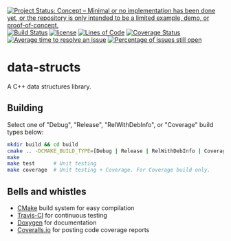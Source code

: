 [![Project Status: Concept – Minimal or no implementation has been done yet, or the repository is only intended to be a limited example, demo, or proof-of-concept.](http://www.repostatus.org/badges/latest/concept.svg)](http://www.repostatus.org/#concept)
[![Build Status](https://api.travis-ci.org/gajanan-choudhary/data-structs.svg?branch=add_gcov)](https://travis-ci.org/gajanan-choudhary/data-structs)
[![license](https://img.shields.io/badge/license-Unlicense-blue.svg)](https://github.com/gajanan-choudhary/data-structs/blob/master/LICENSE)
[![Lines of Code](https://tokei.rs/b1/github/gajanan-choudhary/data-structs)](https://github.com/Aaronepower/tokei)
[![Coverage Status](https://coveralls.io/repos/github/gajanan-choudhary/data-structs/badge.svg?branch=add_gcov)](https://coveralls.io/github/gajanan-choudhary/data-structs?branch=add_gcov)
[![Average time to resolve an issue](http://isitmaintained.com/badge/resolution/gajanan-choudhary/data-structs.svg)](http://isitmaintained.com/project/gajanan-choudhary/data-structs "Average time to resolve an issue")
[![Percentage of issues still open](http://isitmaintained.com/badge/open/gajanan-choudhary/data-structs.svg)](http://isitmaintained.com/project/gajanan-choudhary/data-structs "Percentage of issues still open")

# data-structs

A C++ data structures library.

## Building

Select one of "Debug", "Release", "RelWithDebInfo", or "Coverage" build types
below:

``` bash
mkdir build && cd build
cmake .. -DCMAKE_BUILD_TYPE=[Debug | Release | RelWithDebInfo | Coverage]
make
make test      # Unit testing
make coverage  # Unit testing + Coverage. For Coverage build only.
```

## Bells and whistles

-   [CMake](https://cmake.org/) build system for easy compilation
-   [Travis-CI](https://travis-ci.org/) for continuous testing
-   [Doxygen](http://www.stack.nl/~dimitri/doxygen/) for documentation
-   [Coveralls.io](https://coveralls.io/) for posting code coverage reports
